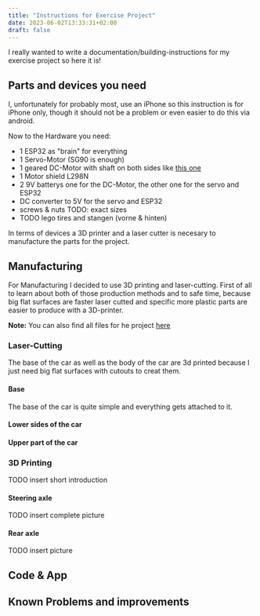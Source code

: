 ```yaml
---
title: "Instructions for Exercise Project"
date: 2023-06-02T13:33:31+02:00
draft: false
---
```

I really wanted to write a documentation/building-instructions for my exercise project so here it is!

## Parts and devices you need

I, unfortunately for probably most, use an iPhone so this instruction is for iPhone only, though it should not be a problem or even easier to do this via android.

Now to the Hardware you need:
 - 1 ESP32 as "brain" for everything
 - 1 Servo-Motor (SG90 is enough)
 - 1 geared DC-Motor with shaft on both sides like [this one](https://www.google.com/search?q=dc+getriebemotor+arduino+gelb)
 - 1 Motor shield L298N
 - 2 9V batterys one for the DC-Motor, the other one for the servo and ESP32
 - DC converter to 5V for the servo and ESP32
 - screws & nuts TODO: exact sizes
 - TODO lego tires and stangen (vorne & hinten)

In terms of devices a 3D printer and a laser cutter is necesary to manufacture the parts for the project.

## Manufacturing

For Manufacturing I decided to use 3D printing and laser-cutting.
First of all to learn about both of those production methods and to safe time, because big flat surfaces are faster laser cutted and specific more plastic parts are easier to produce with a 3D-printer.

**Note:** You can also find all files for he project [here](rc-car-argimlas.zip)

### Laser-Cutting

The base of the car as well as the body of the car are 3d printed because I just need big flat surfaces with cutouts to creat them.

#### Base

The base of the car is quite simple and everything gets attached to it.

#### Lower sides of the car

#### Upper part of the car

### 3D Printing

TODO insert short introduction

#### Steering axle

TODO insert complete picture

#### Rear axle

TODO insert picture

## Code & App

## Known Problems and improvements